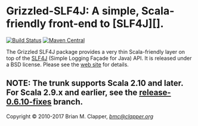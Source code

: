 Grizzled-SLF4J: A simple, Scala-friendly front-end to [SLF4J][].
================================================================

[![Build Status](https://travis-ci.org/bmc/grizzled-slf4j.svg?branch=master)](https://travis-ci.org/bmc/grizzled-slf4j)
[![Maven Central](https://maven-badges.herokuapp.com/maven-central/org.clapper/grizzled-slf4j_2.11/badge.svg)](https://maven-badges.herokuapp.com/maven-central/org.clapper/grizzled-slf4j_2.11)

The Grizzled SLF4J package provides a very thin Scala-friendly layer on
top of the [SLF4J](http://slf4j.org/) (Simple Logging Façade for
Java) API. It is released under a BSD license. Please see the
[web site](http://software.clapper.org/grizzled-slf4j/) for details.

**NOTE**: The trunk supports Scala 2.10 and later. For Scala 2.9.x and earlier,
see the [release-0.6.10-fixes](https://github.com/bmc/grizzled-slf4j/tree/release-0) branch.
---
Copyright &copy; 2010-2017 Brian M. Clapper, <i>bmc@clapper.org</i>
